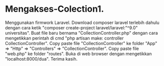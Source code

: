 # Mengakses-Colection1.
Menggunakan firmwork Laravel.
Download composer laravel terlebih dahulu dengan cara ketik "composer create-project laravel/laravel:"^9.0" universitas".
Buat file baru bernama "CollectionController.php" dengan cara mengetikkan perintah di cmd "php artisan make: controller CollectionController".
Copy paste file "CollectionController" ke folder "App" => "Http" => "Controllers" => "CollectionController".
Copy paste file "web.php" ke folder "routes".
Buka di web browser dengan mengetikkan "localhost:8000/dua".
Terima kasih.
